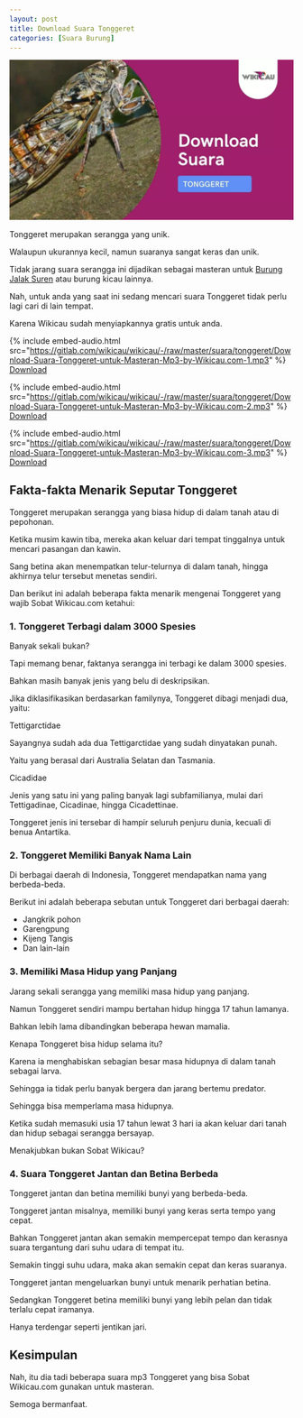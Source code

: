 ```yaml
---
layout: post
title: Download Suara Tonggeret
categories: [Suara Burung]
---
```


![](/images/suara-tonggeret.webp)

Tonggeret merupakan serangga yang unik.

Walaupun ukurannya kecil, namun suaranya sangat keras dan unik.

Tidak jarang suara serangga ini dijadikan sebagai masteran untuk [Burung Jalak Suren](https://wikicau.com/suara-burung-jalak-suren/) atau burung kicau lainnya.

Nah, untuk anda yang saat ini sedang mencari suara Tonggeret tidak perlu lagi cari di lain tempat.

Karena Wikicau sudah menyiapkannya gratis untuk anda.

{% include embed-audio.html src="https://gitlab.com/wikicau/wikicau/-/raw/master/suara/tonggeret/Download-Suara-Tonggeret-untuk-Masteran-Mp3-by-Wikicau.com-1.mp3" %}
[Download](https://bit.ly/2Rr4eB7)

{% include embed-audio.html src="https://gitlab.com/wikicau/wikicau/-/raw/master/suara/tonggeret/Download-Suara-Tonggeret-untuk-Masteran-Mp3-by-Wikicau.com-2.mp3" %}
[Download](https://bit.ly/2Rr4eB7)

{% include embed-audio.html src="https://gitlab.com/wikicau/wikicau/-/raw/master/suara/tonggeret/Download-Suara-Tonggeret-untuk-Masteran-Mp3-by-Wikicau.com-3.mp3" %}
[Download](https://bit.ly/2Rr4eB7)

## Fakta-fakta Menarik Seputar Tonggeret

Tonggeret merupakan serangga yang biasa hidup di dalam tanah atau di pepohonan.

Ketika musim kawin tiba, mereka akan keluar dari tempat tinggalnya untuk mencari pasangan dan kawin.

Sang betina akan menempatkan telur-telurnya di dalam tanah, hingga akhirnya telur tersebut menetas sendiri.

Dan berikut ini adalah beberapa fakta menarik mengenai Tonggeret yang wajib Sobat Wikicau.com ketahui:

### 1. Tonggeret Terbagi dalam 3000 Spesies

Banyak sekali bukan?

Tapi memang benar, faktanya serangga ini terbagi ke dalam 3000 spesies.

Bahkan masih banyak jenis yang belu di deskripsikan.

Jika diklasifikasikan berdasarkan familynya, Tonggeret dibagi menjadi dua, yaitu:

Tettigarctidae

Sayangnya sudah ada dua Tettigarctidae yang sudah dinyatakan punah.

Yaitu yang berasal dari Australia Selatan dan Tasmania.

Cicadidae

Jenis yang satu ini yang paling banyak lagi subfamilianya, mulai dari Tettigadinae, Cicadinae, hingga Cicadettinae.

Tonggeret jenis ini tersebar di hampir seluruh penjuru dunia, kecuali di benua Antartika.

### 2. Tonggeret Memiliki Banyak Nama Lain

Di berbagai daerah di Indonesia, Tonggeret mendapatkan nama yang berbeda-beda.

Berikut ini adalah beberapa sebutan untuk Tonggeret dari berbagai daerah:

- Jangkrik pohon
- Garengpung
- Kijeng Tangis
- Dan lain-lain

### 3. Memiliki Masa Hidup yang Panjang

Jarang sekali serangga yang memiliki masa hidup yang panjang.

Namun Tonggeret sendiri mampu bertahan hidup hingga 17 tahun lamanya.

Bahkan lebih lama dibandingkan beberapa hewan mamalia.

Kenapa Tonggeret bisa hidup selama itu?

Karena ia menghabiskan sebagian besar masa hidupnya di dalam tanah sebagai larva.

Sehingga ia tidak perlu banyak bergera dan jarang bertemu predator.

Sehingga bisa memperlama masa hidupnya.

Ketika sudah memasuki usia 17 tahun lewat 3 hari ia akan keluar dari tanah dan hidup sebagai serangga bersayap.

Menakjubkan bukan Sobat Wikicau?

### 4. Suara Tonggeret Jantan dan Betina Berbeda

Tonggeret jantan dan betina memiliki bunyi yang berbeda-beda.

Tonggeret jantan misalnya, memiliki bunyi yang keras serta tempo yang cepat.

Bahkan Tonggeret jantan akan semakin mempercepat tempo dan kerasnya suara tergantung dari suhu udara di tempat itu.

Semakin tinggi suhu udara, maka akan semakin cepat dan keras suaranya.

Tonggeret jantan mengeluarkan bunyi untuk menarik perhatian betina.

Sedangkan Tonggeret betina memiliki bunyi yang lebih pelan dan tidak terlalu cepat iramanya.

Hanya terdengar seperti jentikan jari.

## Kesimpulan

Nah, itu dia tadi beberapa suara mp3 Tonggeret yang bisa Sobat Wikicau.com gunakan untuk masteran.

Semoga bermanfaat.
